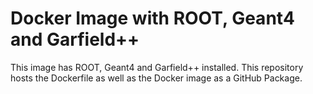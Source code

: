 # Docker Image with ROOT, Geant4 and Garfield++

This image has ROOT, Geant4 and Garfield++ installed. This repository hosts the Dockerfile as well as the Docker image as a GitHub Package.
